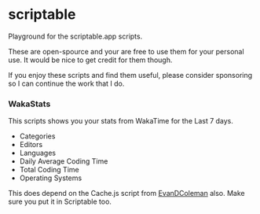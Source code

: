# scriptable

Playground for the scriptable.app scripts.

These are open-spource and your are free to use them for your personal use. It would be nice to get credit for them though.

If you enjoy these scripts and find them useful, please consider sponsoring so I can continue the work that I do.

### WakaStats

This scripts shows you your stats from WakaTime for the Last 7 days.

- Categories
- Editors
- Languages
- Daily Average Coding Time
- Total Coding Time
- Operating Systems

This does depend on the Cache.js script from [EvanDColeman](https://github.com/evandcoleman) also. Make sure you put it in Scriptable too.
